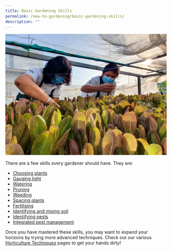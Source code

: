 ```yaml
---
title: Basic Gardening Skills
permalink: /new-to-gardening/basic-gardening-skills/
description: ""
---
```

<section>
<img title="Gardeners tending to a bed of lettuce. Photo by Jacqueline Chua" src="/images/Gardeners/GeneralMaintainance_JacChua.jpg">
<p> There are a few skills every gardener should have. They are:</p>
<ul>
	<li><a href="/page-index/horticulture-techniques/choosing-plants/">Choosing plants</a></li>
	<li><a href="/page-index/horticulture-techniques/gauging-light/">Gauging light</a></li>
	<li><a href="/page-index/horticulture-techniques/watering/">Watering</a></li>
	<li><a href="/page-index/horticulture-techniques/pruning/">Pruning</a></li>
	<li><a href="/page-index/horticulture-techniques/weeding/">Weeding</a></li>
	<li><a href="/page-index/horticulture-techniques/plant-spacing/">Spacing plants</a></li>
	<li><a href="/page-index/horticulture-techniques/fertilising/">Fertilising</a></li>
	<li><a href="/page-index/horticulture-techniques/soil/">Identifying and mixing soil</a></li>
	<li><a href="/digital-tools/pestid/">Identifying pests</a></li>
	<li><a href="/page-index/horticulture-techniques/ipm">Integrated pest management</a></li>
</ul>
</section>

<section>
<p>Once you have mastered these skills, you may want to expand your horizons by trying more advanced techniques. Check out our various <a href="/learn-more-about-gardening/horticulture-techniques/">Horticulture Techniques</a> pages to get your hands dirty!
</p></section>